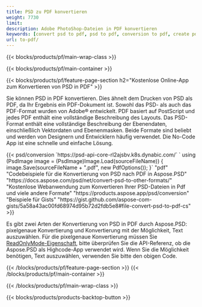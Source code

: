 ```yaml
---
title: PSD zu PDF konvertieren
weight: 7730
limit: 
description: Adobe PhotoShop-Dateien in PDF konvertieren
keywords: [convert psd to pdf, psd to pdf, conversion to pdf, create pdf from psd, print psd as pdf]
url: to-pdf/
---
```


{{< blocks/products/pf/main-wrap-class >}}

{{< blocks/products/pf/main-container >}}

{{< blocks/products/pf/feature-page-section h2="Kostenlose Online-App zum Konvertieren von PSD in PDF" >}}
<p>Sie können PSD in PDF konvertieren. Dies ähnelt dem Drucken von PSD als PDF, da Ihr Ergebnis ein PDF-Dokument ist. Sowohl das PSD- als auch das PDF-Format wurden von Adobe® entwickelt. PDF basiert auf PostScript und jedes PDF enthält eine vollständige Beschreibung des Layouts. Das PSD-Format enthält eine vollständige Beschreibung der Ebenendaten, einschließlich Vektordaten und Ebenenmasken. Beide Formate sind beliebt und werden von Designern und Entwicklern häufig verwendet. Die No-Code App ist eine schnelle und einfache Lösung.</p>
{{< psd/conversion `https://psd-api-core-rl2ajsbv.k8s.dynabic.com/` 
`    using (PsdImage image = (PsdImage)Image.Load(sourceFileName))
    {
        image.Save(sourceFileName + ".pdf", new PdfOptions());
    }` 
	"pdf" 
"Codebeispiele für die Konvertierung von PSD nach PDF in Aspose.PSD"  "https://docs.aspose.com/psd/net/convert-psd-to-other-formats/" 
"Kostenlose Webanwendung zum Konvertieren Ihrer PSD-Dateien in Pdf und viele andere Formate" "https://products.aspose.app/psd/conversion" 
"Beispiele für Gists" "https://gist.github.com/aspose-com-gists/5a58a43ac00fd68974d95b72d2fdb5e8#file-convert-psd-to-pdf-cs" >}}
<p>Es gibt zwei Arten der Konvertierung von PSD in PDF durch Aspose.PSD: pixelgenaue Konvertierung und Konvertierung mit der Möglichkeit, Text auszuwählen. Für die pixelgenaue Konvertierung müssen Sie <a href="https://reference.aspose.com/psd/net/aspose.psd.imageloadoptions/psdloadoptions/readonlymode/">ReadOnlyMode-Eigenschaft</a>, bitte überprüfen Sie die API-Referenz, ob die Aspose.PSD als Highcode-App verwendet wird. Wenn Sie die Möglichkeit benötigen, Text auszuwählen, verwenden Sie bitte den obigen Code.</p>
{{< /blocks/products/pf/feature-page-section >}}
{{< /blocks/products/pf/main-container >}}


{{< /blocks/products/pf/main-wrap-class >}}

{{< blocks/products/products-backtop-button >}}
